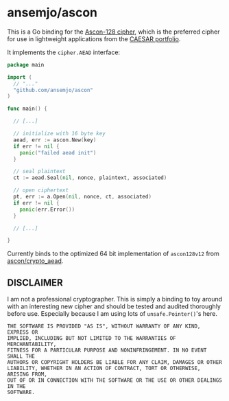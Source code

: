 # ansemjo/ascon

This is a Go binding for the [Ascon-128 cipher](https://ascon.iaik.tugraz.at/specification.html),
which is the preferred cipher for use in lightweight applications from the
[CAESAR portfolio](https://competitions.cr.yp.to/caesar-submissions.html).

It implements the `cipher.AEAD` interface:

```go
package main

import (
  // "..."
  "github.com/ansemjo/ascon"
)

func main() {

  // [...]

  // initialize with 16 byte key
  aead, err := ascon.New(key)
  if err != nil {
    panic("failed aead init")
  }

  // seal plaintext
  ct := aead.Seal(nil, nonce, plaintext, associated)

  // open ciphertext
  pt, err := a.Open(nil, nonce, ct, associated)
  if err != nil {
    panic(err.Error())
  }

  // [...]

}
```

Currently binds to the optimized 64 bit implementation of `ascon128v12` from
[ascon/crypto_aead](https://github.com/ascon/crypto_aead).

## DISCLAIMER

I am not a professional cryptographer. This is simply a binding to toy around with an interesting
new cipher and should be tested and audited thoroughly before use. Especially because I am using
lots of `unsafe.Pointer()`'s here.

    THE SOFTWARE IS PROVIDED "AS IS", WITHOUT WARRANTY OF ANY KIND, EXPRESS OR
    IMPLIED, INCLUDING BUT NOT LIMITED TO THE WARRANTIES OF MERCHANTABILITY,
    FITNESS FOR A PARTICULAR PURPOSE AND NONINFRINGEMENT. IN NO EVENT SHALL THE
    AUTHORS OR COPYRIGHT HOLDERS BE LIABLE FOR ANY CLAIM, DAMAGES OR OTHER
    LIABILITY, WHETHER IN AN ACTION OF CONTRACT, TORT OR OTHERWISE, ARISING FROM,
    OUT OF OR IN CONNECTION WITH THE SOFTWARE OR THE USE OR OTHER DEALINGS IN THE
    SOFTWARE.